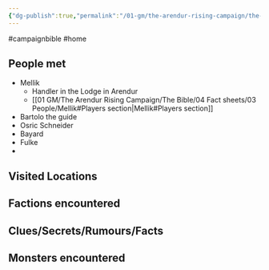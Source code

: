 ```yaml
---
{"dg-publish":true,"permalink":"/01-gm/the-arendur-rising-campaign/the-shadow-company/bible/player-vault/2-campaign-journal/","title":"2. Campaign journal"}
---
```


#campaignbible #home

## People met
- Mellik 
	- Handler in the Lodge in Arendur
	- [[01 GM/The Arendur Rising Campaign/The Bible/04 Fact sheets/03 People/Mellik#Players section\|Mellik#Players section]]
- Bartolo the guide
- Osric Schneider
- Bayard
- Fulke
- 


## Visited Locations


## Factions encountered


## Clues/Secrets/Rumours/Facts 


## Monsters encountered



